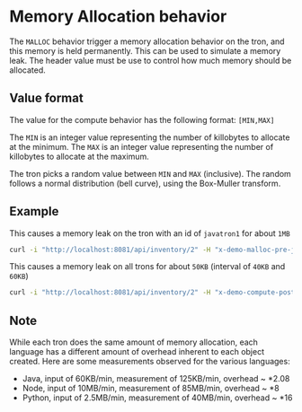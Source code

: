 # Memory Allocation behavior

The `MALLOC` behavior trigger a memory allocation behavior on the tron, and this memory is held permanently. This can be used to simulate a memory leak. The header value must be use to control how much memory should be allocated.

## Value format

The value for the compute behavior has the following format: `[MIN,MAX]`

The `MIN` is an integer value representing the number of killobytes to allocate at the minimum.
The `MAX` is an integer value representing the number of killobytes to allocate at the maximum.

The tron picks a random value between `MIN` and `MAX` (inclusive). The random follows a normal distribution (bell curve), using the Box-Muller transform.

## Example

This causes a memory leak on the tron with an id of `javatron1` for about `1MB`
```bash
curl -i "http://localhost:8081/api/inventory/2" -H "x-demo-malloc-pre-javatron1, [800,1200]"
```

This causes a memory leak on all trons for about `50KB` (interval of `40KB` and `60KB`)
```bash
curl -i "http://localhost:8081/api/inventory/2" -H "x-demo-compute-post-javatron1, [40,60]"
```

## Note

While each tron does the same amount of memory allocation, each language has a different amount of overhead inherent to each object created. 
Here are some measurements observed for the various languages:

* Java, input of 60KB/min, measurement of 125KB/min, overhead ~ *2.08
* Node, input of 10MB/min, measurement of 85MB/min, overhead ~ *8
* Python, input of 2.5MB/min, measurement of 40MB/min, overhead ~ *16
